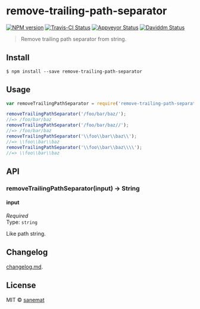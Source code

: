 # remove-trailing-path-separator

[![NPM version][npm-image]][npm-url] [![Travis-CI Status][travis-image]][travis-url] [![Appveyor Status][appveyor-image]][appveyor-url] [![Daviddm Status][daviddm-image]][daviddm-url]

> Remove trailing path separator from string.


## Install

```
$ npm install --save remove-trailing-path-separator
```


## Usage


```js
var removeTrailingPathSeparator = require('remove-trailing-path-separator');

removeTrailingPathSeparator('/foo/bar/baz/');
//=> /foo/bar/baz
removeTrailingPathSeparator('/foo/bar/baz//');
//=> /foo/bar/baz
removeTrailingPathSeparator('\\foo\\bar\\baz\\');
//=> \\foo\\bar\\baz
removeTrailingPathSeparator('\\foo\\bar\\baz\\\\');
//=> \\foo\\bar\\baz
```


## API

### removeTrailingPathSeparator(input) -> String

#### input

*Required*  
Type: `string`

Like path string.


## Changelog

[changelog.md](./changelog.md).


## License

MIT © [sanemat](http://sane.jp)


[travis-url]: https://travis-ci.org/pandawing/node-remove-trailing-path-separator
[travis-image]: https://img.shields.io/travis/pandawing/node-remove-trailing-path-separator/master.svg?style=flat-square&label=travis
[appveyor-url]: https://ci.appveyor.com/project/sanemat/node-remove-trailing-path-separator/branch/master
[appveyor-image]: https://img.shields.io/appveyor/ci/sanemat/node-remove-trailing-path-separator/master.svg?style=flat-square&label=appveyor
[npm-url]: https://npmjs.org/package/remove-trailing-path-separator
[npm-image]: https://img.shields.io/npm/v/remove-trailing-path-separator.svg?style=flat-square
[daviddm-url]: https://david-dm.org/pandawing/node-remove-trailing-path-separator
[daviddm-image]: https://img.shields.io/david/pandawing/node-remove-trailing-path-separator.svg?style=flat-square
